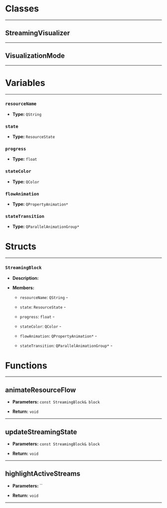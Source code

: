 # Classes
---

## StreamingVisualizer
---



## VisualizationMode
---




# Variables
---

### `resourceName`

- **Type:** `QString`



### `state`

- **Type:** `ResourceState`



### `progress`

- **Type:** `float`



### `stateColor`

- **Type:** `QColor`



### `flowAnimation`

- **Type:** `QPropertyAnimation*`



### `stateTransition`

- **Type:** `QParallelAnimationGroup*`




# Structs
---

### `StreamingBlock`

- **Description:** 

- **Members:**

  - `resourceName`: `QString` - 

  - `state`: `ResourceState` - 

  - `progress`: `float` - 

  - `stateColor`: `QColor` - 

  - `flowAnimation`: `QPropertyAnimation*` - 

  - `stateTransition`: `QParallelAnimationGroup*` - 




# Functions
---

## animateResourceFlow



- **Parameters:** `const StreamingBlock& block`

- **Return:** `void`

---

## updateStreamingState



- **Parameters:** `const StreamingBlock& block`

- **Return:** `void`

---

## highlightActiveStreams



- **Parameters:** ``

- **Return:** `void`

---
